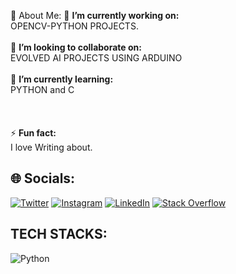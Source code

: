 💫 About Me:
🔭 **I’m currently working on:**  <br>OPENCV-PYTHON PROJECTS.<br><br>👯 **I’m looking to collaborate on:**  <br>EVOLVED AI PROJECTS USING ARDUINO<br><br>🌱 **I’m currently learning:**  <br>PYTHON and C <br><br> <br><br>⚡ **Fun fact:**  <br>I love Writing about.


## 🌐 Socials:
[![Twitter](https://img.shields.io/badge/Twitter-%231DA1F2.svg?logo=Twitter&logoColor=white)](https://twitter.com/ezSnippet) [![Instagram](https://img.shields.io/badge/Instagram-%23E4405F.svg?logo=Instagram&logoColor=white)](https://instagram.com/ezSnippet) [![LinkedIn](https://img.shields.io/badge/LinkedIn-%230077B5.svg?logo=linkedin&logoColor=white)](https://linkedin.com/in/ezSnippet) [![Stack Overflow](https://img.shields.io/badge/-Stackoverflow-FE7A16?logo=stack-overflow&logoColor=white)](https://stackoverflow.com/users/20331641) 

## TECH STACKS:
![Python](https://img.shields.io/badge/python-3670A0?style=for-the-badge&logo=python&logoColor=ffdd54) 
